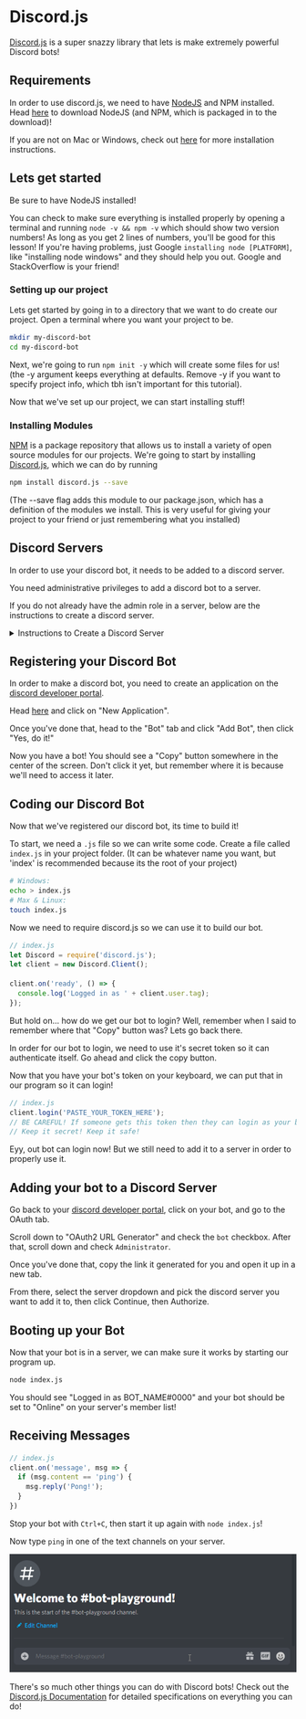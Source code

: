 # Discord.js

[Discord.js](https://discord.js.org/) is a super snazzy library that lets is make extremely powerful Discord bots!

## Requirements

In order to use discord.js, we need to have [NodeJS](https://nodejs.org/en/download/) and NPM installed. Head [here](https://nodejs.org/en/download/) to download NodeJS (and NPM, which is packaged in to the download)!

If you are not on Mac or Windows, check out [here](https://nodejs.org/en/download/package-manager/) for more installation instructions.

## Lets get started

Be sure to have NodeJS installed!

You can check to make sure everything is installed properly by opening a terminal and running `node -v && npm -v` which should show two version numbers! As long as you get 2 lines of numbers, you'll be good for this lesson! If you're having problems, just Google `installing node [PLATFORM]`, like "installing node windows" and they should help you out. Google and StackOverflow is your friend!

### Setting up our project

Lets get started by going in to a directory that we want to do create our project. Open a terminal where you want your project to be.
```bash
mkdir my-discord-bot
cd my-discord-bot
```

Next, we're going to run `npm init -y` which will create some files for us! (the -y argument keeps everything at defaults. Remove -y if you want to specify project info, which tbh isn't important for this tutorial).

Now that we've set up our project, we can start installing stuff!

### Installing Modules

[NPM](https://www.npmjs.com/) is a package repository that allows us to install a variety of open source modules for our projects. We're going to start by installing [Discord.js](https://discord.js.org/), which we can do by running
```bash
npm install discord.js --save
```
(The --save flag adds this module to our package.json, which has a definition of the modules we install. This is very useful for giving your project to your friend or just remembering what you installed)

## Discord Servers

In order to use your discord bot, it needs to be added to a discord server.

You need administrative privileges to add a discord bot to a server.

If you do not already have the admin role in a server, below are the instructions to create a discord server.
<details>
<summary>Instructions to Create a Discord Server</summary>

Now that you are able to make a bot, you need to make a place for it to live. To get started, open up Discord and follow these steps:

1: Select the plus button at the bottom of your server list.

![add a server](https://i.imgur.com/xpYb4bU.png)

2: Select the "Create My Own" button.

![create my own](https://i.imgur.com/0j2pswe.png)

3: Name the server whatever you want, and then click "Create"

![name server](https://i.imgur.com/OdIlEhC.png)

You should now see a blank server in your server list!

![blank server](https://i.imgur.com/YBfzuF5.png)
</details>

## Registering your Discord Bot

In order to make a discord bot, you need to create an application on the [discord developer portal](https://discord.com/developers/applications).

Head [here](https://discord.com/developers/applications) and click on "New Application".

Once you've done that, head to the "Bot" tab and click "Add Bot", then click "Yes, do it!"

Now you have a bot! You should see a "Copy" button somewhere in the center of the screen. Don't click it yet, but remember where it is because we'll need to access it later.

## Coding our Discord Bot

Now that we've registered our discord bot, its time to build it!

To start, we need a `.js` file so we can write some code. Create a file called `index.js` in your project folder. (It can be whatever name you want, but 'index' is recommended because its the root of your project)
```bash
# Windows:
echo > index.js
# Max & Linux:
touch index.js
```

Now we need to require discord.js so we can use it to build our bot.

```js
// index.js
let Discord = require('discord.js');
let client = new Discord.Client();

client.on('ready', () => {
  console.log('Logged in as ' + client.user.tag);
});
```

But hold on... how do we get our bot to login? Well, remember when I said to remember where that "Copy" button was? Lets go back there.

In order for our bot to login, we need to use it's secret token so it can authenticate itself. Go ahead and click the copy button.

Now that you have your bot's token on your keyboard, we can put that in our program so it can login!

```js
// index.js
client.login('PASTE_YOUR_TOKEN_HERE');
// BE CAREFUL! If someone gets this token then they can login as your bot!
// Keep it secret! Keep it safe!
```

Eyy, out bot can login now! But we still need to add it to a server in order to properly use it.

## Adding your bot to a Discord Server

Go back to your [discord developer portal](https://discord.com/developers/applications), click on your bot, and go to the OAuth tab.

Scroll down to "OAuth2 URL Generator" and check the `bot` checkbox. After that, scroll down and check `Administrator`.

Once you've done that, copy the link it generated for you and open it up in a new tab.

From there, select the server dropdown and pick the discord server you want to add it to, then click Continue, then Authorize.

## Booting up your Bot

Now that your bot is in a server, we can make sure it works by starting our program up.

```bash
node index.js
```

You should see "Logged in as BOT_NAME#0000" and your bot should be set to "Online" on your server's member list!

## Receiving Messages

```js
// index.js
client.on('message', msg => {
  if (msg.content == 'ping') {
    msg.reply('Pong!');
  }
})
```

Stop your bot with `Ctrl+C`, then start it up again with `node index.js`!

Now type `ping` in one of the text channels on your server.

<img src="media/xmIHN9NC3C.gif">

There's so much other things you can do with Discord bots! Check out the [Discord.js Documentation](https://discord.js.org/#/docs) for detailed specifications on everything you can do!
